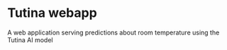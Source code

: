 # Tutina webapp

A web application serving predictions about room temperature using the Tutina AI
model
